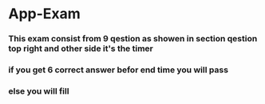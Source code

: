 # App-Exam
### This exam consist from 9 qestion as showen in section qestion top right and other side it's the timer 
### if you get 6 correct answer befor end time you will pass 
### else you will fill
